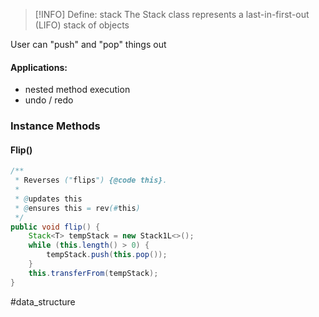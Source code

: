 
> [!INFO] Define: stack
> The Stack class represents a last-in-first-out (LIFO) stack of objects

User can "push" and "pop" things out
#### Applications:
- nested method execution
- undo / redo


### Instance Methods
#### Flip()
```java
/**
 * Reverses ("flips") {@code this}.
 * 
 * @updates this
 * @ensures this = rev(#this)
 */
public void flip() {
	Stack<T> tempStack = new Stack1L<>();
	while (this.length() > 0) {
		tempStack.push(this.pop());
	}
	this.transferFrom(tempStack);
}
```



#data_structure 
